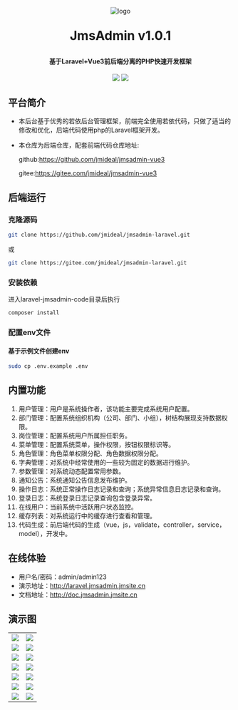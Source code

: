 <p align="center">
	<img alt="logo" src="http://image.jmsite.cn/logo-jm.png">
</p>
<h1 align="center" style="margin: 30px 0 30px; font-weight: bold;">JmsAdmin v1.0.1</h1>
<h4 align="center">基于Laravel+Vue3前后端分离的PHP快速开发框架</h4>
<p align="center">
	<img src="https://img.shields.io/badge/JmsAdmin-v1.0.1-brightgreen.svg">
	<img src="https://img.shields.io/github/license/mashape/apistatus.svg">
</p>

## 平台简介
* 本后台基于优秀的若依后台管理框架，前端完全使用若依代码，只做了适当的修改和优化，后端代码使用php的Laravel框架开发。
* 本仓库为后端仓库，配套前端代码仓库地址:

  github:https://github.com/jmideal/jmsadmin-vue3

  gitee:https://gitee.com/jmideal/jmsadmin-vue3

## 后端运行

### 克隆源码
```bash
git clone https://github.com/jmideal/jmsadmin-laravel.git
```
或
```bash
git clone https://gitee.com/jmideal/jmsadmin-laravel.git
```

### 安装依赖
进入laravel-jmsadmin-code目录后执行
```bash
composer install
```

### 配置env文件
#### 基于示例文件创建env
```bash
sudo cp .env.example .env
```

## 内置功能

1.  用户管理：用户是系统操作者，该功能主要完成系统用户配置。
2.  部门管理：配置系统组织机构（公司、部门、小组），树结构展现支持数据权限。
3.  岗位管理：配置系统用户所属担任职务。
4.  菜单管理：配置系统菜单，操作权限，按钮权限标识等。
5.  角色管理：角色菜单权限分配、角色数据权限分配。
6.  字典管理：对系统中经常使用的一些较为固定的数据进行维护。
7.  参数管理：对系统动态配置常用参数。
8.  通知公告：系统通知公告信息发布维护。
9.  操作日志：系统正常操作日志记录和查询；系统异常信息日志记录和查询。
10. 登录日志：系统登录日志记录查询包含登录异常。
11. 在线用户：当前系统中活跃用户状态监控。
12. 缓存列表：对系统运行中的缓存进行查看和管理。
13. 代码生成：前后端代码的生成（vue，js，validate，controller，service，model），开发中。

## 在线体验

- 用户名/密码：admin/admin123
- 演示地址：http://laravel.jmsadmin.jmsite.cn
- 文档地址：http://doc.jmsadmin.jmsite.cn

## 演示图

<table>
    <tr>
        <td><img src="http://image.jmsite.cn/demo/1.png"/></td>
        <td><img src="http://image.jmsite.cn/demo/2.png"/></td>
    </tr>
    <tr>
        <td><img src="http://image.jmsite.cn/demo/3.png"/></td>
        <td><img src="http://image.jmsite.cn/demo/4.png"/></td>
    </tr>
    <tr>
        <td><img src="http://image.jmsite.cn/demo/5.png"/></td>
        <td><img src="http://image.jmsite.cn/demo/6.png"/></td>
    </tr>
	<tr>
        <td><img src="http://image.jmsite.cn/demo/7.png"/></td>
        <td><img src="http://image.jmsite.cn/demo/8.png"/></td>
    </tr>	 
    <tr>
        <td><img src="http://image.jmsite.cn/demo/9.png"/></td>
        <td><img src="http://image.jmsite.cn/demo/10.png"/></td>
    </tr>
	<tr>
        <td><img src="http://image.jmsite.cn/demo/11.png"/></td>
        <td><img src="http://image.jmsite.cn/demo/12.png"/></td>
    </tr>
	<tr>
        <td><img src="http://image.jmsite.cn/demo/13.png"/></td>
        <td><img src="http://image.jmsite.cn/demo/14.png"/></td>
    </tr>
</table>
